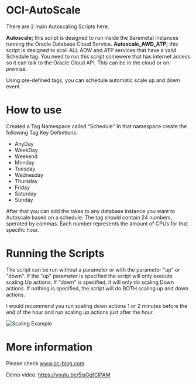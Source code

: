 # OCI-AutoScale
There are 2 main Autoscaling Scripts here.

**Autoscale;** this script is designed to run inside the Baremetal instances running the Oracle Database Cloud Service.
**Autoscale_AWD_ATP;** this script is designed to scall ALL ADW and ATP services that have a valid Schedule tag. You need to run this script somewere that has internet access so it can talk to the Oracle Cloud API. This can be in the cloud or on-premise.

Using pre-defined tags, you can schedule automatic scale up and down event.

# How to use
Created a Tag Namespace called "Schedule"
In that namespace create the following Tag Key Definitions:
- AnyDay
- WeekDay
- Weekend
- Monday
- Tuesday
- Wednesday
- Thursday
- Friday
- Saturday
- Sunday

After that you can add the takes to any database instance you want to Autoscale based on a schedule. The tag should contain 24 numbers, sperated by commas. Each number represents the amount of CPUs for that specific hour.

# Running the Scripts
The script can be run without a parameter or with the parameter "up" or "down". If the "up" parameter is specified the script will only execute scaling Up actions. If "down" is specified, it will only do scaling Down actions. If nothing is specified, the script will do BOTH scaling up and down actions.

I would recommend you run scaling down actions 1 or 2 minutes before the end of the hour and run scaling up actions just after the hour.

![Scaling Example](https://www.oc-blog.com/wp-content/uploads/2018/09/atp_scale-1024x445.png)

# More information
Please check www.oc-blog.com

Demo video: https://youtu.be/5jsGgfClPAM
